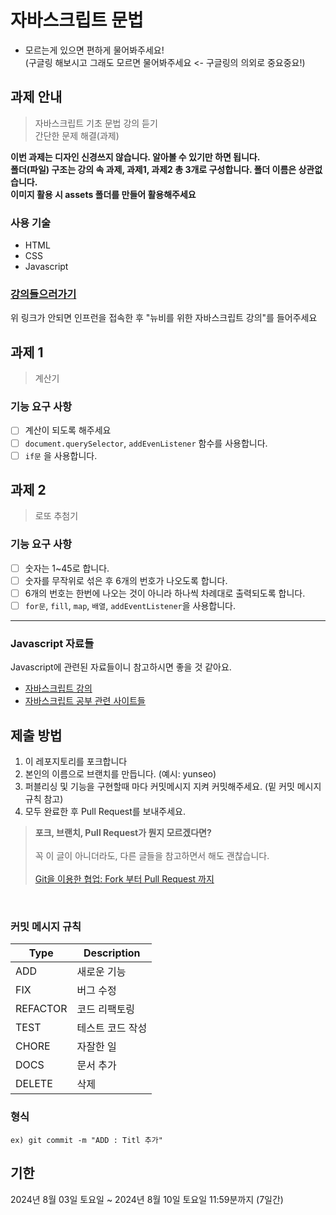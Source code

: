 # 자바스크립트 문법 
- 모르는게 있으면 편하게 물어봐주세요!<br>
  (구글링 해보시고 그래도 모르면 물어봐주세요 <- 구글링의 의외로 중요중요!)
  
## 과제 안내
> 자바스크립트 기초 문법 강의 듣기 <br>
> 간단한 문제 해결(과제) <br>

**이번 과제는 디자인 신경쓰지 않습니다. 알아볼 수 있기만 하면 됩니다.** <br>
**폴더(파일) 구조는 강의 속 과제, 과제1, 과제2 총 3개로 구성합니다. 폴더 이름은 상관없습니다.** <br>
**이미지 활용 시 assets 폴더를 만들어 활용해주세요**

### 사용 기술
- HTML
- CSS
- Javascript

### [강의들으러가기](https://inf.run/7BJ1V)
위 링크가 안되면 인프런을 접속한 후 "뉴비를 위한 자바스크립트 강의"를 들어주세요

## 과제 1 
> 계산기 <br>

### 기능 요구 사항
- [ ] 계산이 되도록 해주세요
- [ ] ```document.querySelector```,  ```addEvenListener``` 함수를 사용합니다.
- [ ] ```if문``` 을 사용합니다.

## 과제 2
> 로또 추첨기 <br>

### 기능 요구 사항
- [ ] 숫자는 1~45로 합니다.
- [ ] 숫자를 무작위로 섞은 후 6개의 번호가 나오도록 합니다.
- [ ] 6개의 번호는 한번에 나오는 것이 아니라 하나씩 차례대로 출력되도록 합니다.
- [ ] ```for문```, ```fill```, ```map```, ```배열```, ```addEventListener```을 사용합니다.
---
### Javascript 자료들
Javascript에 관련된 자료들이니 참고하시면 좋을 것 같아요.

- [자바스크립트 강의](https://www.inflearn.com/course/%EB%A0%88%EC%B8%A0%EA%B8%B0%EB%A6%BF-%EC%9E%90%EB%B0%94%EC%8A%A4%ED%81%AC%EB%A6%BD%ED%8A%B8)
- [자바스크립트 공부 관련 사이트들](https://thinkforthink.tistory.com/351)

## 제출 방법
1. 이 레포지토리를 포크합니다
2. 본인의 이름으로 브랜치를 만듭니다. (예시: yunseo)
3. 퍼블리싱 및 기능을 구현할때 마다 커밋메시지 지켜 커밋해주세요. (밑 커밋 메시지 규칙 참고)
5. 모두 완료한 후 Pull Request를 보내주세요.

> **포크, 브랜치, Pull Request가 뭔지 모르겠다면?** <br>  
> 꼭 이 글이 아니더라도, 다른 글들을 참고하면서 해도 괜찮습니다.<br>  
> [Git을 이용한 협업: Fork 부터 Pull Request 까지](https://seungwubaek.github.io/tools/git/contributing_using_pull_request/)

<br>

### 커밋 메시지 규칙
| Type     | Description     |
| -------- | ---------------- |
| ADD      | 새로운 기능      |
| FIX      | 버그 수정        |
| REFACTOR | 코드 리팩토링    |
| TEST     | 테스트 코드 작성 |
| CHORE    | 자잘한 일        |
| DOCS     | 문서 추가        |
| DELETE   | 삭제             |

### 형식
```
ex) git commit -m "ADD : Titl 추가"
```

## 기한
2024년 8월 03일 토요일 ~ 2024년 8월 10일 토요일 11:59분까지 (7일간)

